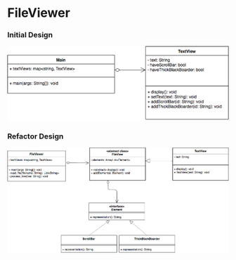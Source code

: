 # FileViewer

### Initial Design
![Initial Design](/doc/FileViewer_Initial_Design.png)

### Refactor Design
![Refactor Design](/doc/FileViewer_Refactor_Design.png)
